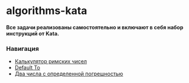# algorithms-kata

#### Все задачи реализованы самостоятельно и включают в себя набор инструкций от Kata. 

### Навигация 
+ [Калькулятор римских чисел](https://gist.github.com/Binatik/0e68a1a81cc9d6715b95490e5a7dfcd6)
+ [Default To](https://gist.github.com/Binatik/b8c4aba9b7a11525a9b7b26b9a660b0c)
+ [Два числа с определенной погрешностью](https://gist.github.com/Binatik/85ab8fe583e59218af4d8d3c0016ab8d)
